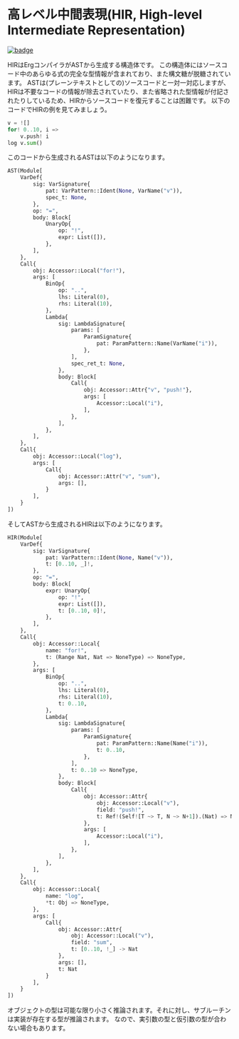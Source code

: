 # 高レベル中間表現(HIR, High-level Intermediate Representation)

[![badge](https://img.shields.io/endpoint.svg?url=https%3A%2F%2Fgezf7g7pd5.execute-api.ap-northeast-1.amazonaws.com%2Fdefault%2Fsource_up_to_date%3Fowner%3Derg-lang%26repos%3Derg%26ref%3Dmain%26path%3Ddoc/EN/compiler/hir.md%26commit_hash%3Dc6eb78a44de48735213413b2a28569fdc10466d0)](https://gezf7g7pd5.execute-api.ap-northeast-1.amazonaws.com/default/source_up_to_date?owner=erg-lang&repos=erg&ref=main&path=doc/EN/compiler/hir.md&commit_hash=c6eb78a44de48735213413b2a28569fdc10466d0)

HIRはErgコンパイラがASTから生成する構造体です。
この構造体にはソースコード中のあらゆる式の完全な型情報が含まれており、また構文糖が脱糖されています。
ASTは(プレーンテキストとしての)ソースコードと一対一対応しますが、HIRは不要なコードの情報が除去されていたり、また省略された型情報が付記されたりしているため、HIRからソースコードを復元することは困難です。
以下のコードでHIRの例を見てみましょう。

```python
v = ![]
for! 0..10, i =>
    v.push! i
log v.sum()
```

このコードから生成されるASTは以下のようになります。

```python
AST(Module[
    VarDef{
        sig: VarSignature{
            pat: VarPattern::Ident(None, VarName("v")),
            spec_t: None,
        },
        op: "=",
        body: Block[
            UnaryOp{
                op: "!",
                expr: List([]),
            },
        ],
    },
    Call{
        obj: Accessor::Local("for!"),
        args: [
            BinOp{
                op: "..",
                lhs: Literal(0),
                rhs: Literal(10),
            },
            Lambda{
                sig: LambdaSignature{
                    params: [
                        ParamSignature{
                            pat: ParamPattern::Name(VarName("i")),
                        },
                    ],
                    spec_ret_t: None,
                },
                body: Block[
                    Call{
                        obj: Accessor::Attr{"v", "push!"},
                        args: [
                            Accessor::Local("i"),
                        ],
                    },
                ],
            },
        ],
    },
    Call{
        obj: Accessor::Local("log"),
        args: [
            Call{
                obj: Accessor::Attr("v", "sum"),
                args: [],
            }
        ],
    }
])
```

そしてASTから生成されるHIRは以下のようになります。

```python
HIR(Module[
    VarDef{
        sig: VarSignature{
            pat: VarPattern::Ident(None, Name("v")),
            t: [0..10, _]!,
        },
        op: "=",
        body: Block[
            expr: UnaryOp{
                op: "!",
                expr: List([]),
                t: [0..10, 0]!,
            },
        ],
    },
    Call{
        obj: Accessor::Local{
            name: "for!",
            t: (Range Nat, Nat => NoneType) => NoneType,
        },
        args: [
            BinOp{
                op: "..",
                lhs: Literal(0),
                rhs: Literal(10),
                t: 0..10,
            },
            Lambda{
                sig: LambdaSignature{
                    params: [
                        ParamSignature{
                            pat: ParamPattern::Name(Name("i")),
                            t: 0..10,
                        },
                    ],
                    t: 0..10 => NoneType,
                },
                body: Block[
                    Call{
                        obj: Accessor::Attr{
                            obj: Accessor::Local("v"),
                            field: "push!",
                            t: Ref!(Self![T ~> T, N ~> N+1]).(Nat) => NoneType,
                        },
                        args: [
                            Accessor::Local("i"),
                        ],
                    },
                ],
            },
        ],
    },
    Call{
        obj: Accessor::Local{
            name: "log",
            *t: Obj => NoneType,
        },
        args: [
            Call{
                obj: Accessor::Attr{
                    obj: Accessor::Local("v"),
                    field: "sum",
                    t: [0..10, !_] -> Nat
                },
                args: [],
                t: Nat
            }
        ],
    }
])
```

オブジェクトの型は可能な限り小さく推論されます。それに対し、サブルーチンは実装が存在する型が推論されます。
なので、実引数の型と仮引数の型が合わない場合もあります。
